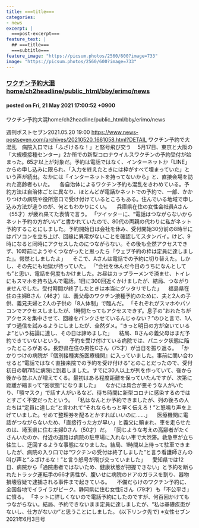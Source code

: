 ```yaml
---
title: ===title===
categories:
- news
excerpt: |
  ===post-excerpt===
feature_text: |
  ## ===title===
  ===subtitle===
feature_image: "https://picsum.photos/2560/600?image=733"
image: "https://picsum.photos/2560/600?image=733"
---
```


### [ ワクチン予約大混home/ch2headline/public_html/bby/erimo/news](https://asahi.5ch.net/test/read.cgi/newsplus/1621584052/)
#### posted on Fri, 21 May 2021 17:00:52  +0900

 ワクチン予約大混home/ch2headline/public_html/bby/erimo/news

<!--more-->

週刊ポストセブン2021.05.20 19:00 https://www.news-postseven.com/archives/20210520_1661058.html?DETAIL ワクチン予約で大混乱　病院入口では「ふざけるな！」と怒号飛び交う 　5月17日、東京と大阪の「大規模接種センター」2か所での新型コロナウイルスワクチンの予約受付が始まった。65才以上が対象だ。予約は電話ではなく、インターネットか「LINE」からの申し込みに限られ、「入力を終えたときには枠がすべて埋まっていた」という声が続出。なかには「インターネットを持ってないから」と、直接会場を訪れた高齢者もいた。 　各自治体によるワクチン予約も混乱をきわめている。予約方法は自治体ごとに異なり、ほとんどが電話かネットでの予約で、一部、かかりつけの病院や役所窓口で受け付けているところもある。住んでいる地域で申し込み方法が違うのが、何ともわかりにくい。 　兵庫県在住の女性会社員Aさん（55才）が疲れ果てた表情で言う。 「ツイッターに、“電話はつながらないからネット予約の方がいい”と書かれていたので、80代の両親の代わりに私がネット予約することにしました。予約開始日は会社を休み、受付開始30分前の8時半にはパソコンを立ち上げ、回線に異常がないことを確認してスタンバイ。けど、9時になると同時にアクセスしたのにつながらない。その後も全然アクセスできず、10時前にようやくつながったと思ったら『ウェブ予約の枠は定員に達しました』。愕然としましたよ」 　そこで、Aさんは電話での予約に切り替えた。しかし、その先にも地獄が待っていた。 「“会社を休んだ今日のうちになんとしても”と思い、電話を何度もかけました。お昼はカップラーメンで済ませ、トイレにもスマホを持ち込んで電話。1日に300回近くかけましたが、結局、つながりませんでした。受付時間が終了したときは本当にグッタリでした」 　福島県在住の主婦Bさん（46才）は、義父母のワクチン接種予約のために、夫と2人の子供、義兄夫婦と2人の子供の「8人体制」で臨んだ。 「それぞれがスマホやパソコンでアクセスしましたが、1時間たってもアクセスできず。息子の“おれたちがアクセスを集中させて、回線をパンクさせているんじゃない？”のひと言で、1人ずつ通信を試みるようにしましたが、全然ダメ。“きっと明日の方が空いているよ”という結論に達し、その日は諦めました」 　結局、Bさんの義父母はまだ予約できていないという。 　予約を受け付けている病院では、パニック状態に陥ったところがある。長野県在住の男性Cさん（75才）が当日を振り返る。 「かかりつけの病院が『個別接種実施医療機関』に入っていました。事前に問い合わせると“電話ではなく直接来院での予約を受け付ける”とのことだったので、受付初日の朝7時に病院に到着しました。すでに30人以上が列を作っていて、後から後から並ぶ人が増えてくる。最初はある程度距離を保っていたんですが、次第に距離が縮まって“密状態”になりました」 　なかには具合が悪そうな人がいたり、「顎マスク」で話す人がいるなど、待ち時間に新型コロナに感染するのではとすごく不安だったという。 「私はなんとか予約できましたが、列の後ろの人たちは“定員に達した”と言われて“それならもっと早く伝えろ！”と怒鳴り声を上げていました。せめて整理券を配るとかすればいいのに……」 　医療機関に電話がつながらないため、「直接行った方が早い」と義父に頼まれ、車を走らせたのは、埼玉県に住む主婦Dさん（50才）だ。 「同じような考えの高齢者がたくさんいたのか、付近の道路は病院の駐車場に入れない車で大渋滞。救急車が立ち往生し、迂回するような事態になりました。結局、1時間以上待って駐車できましたが、病院の入り口では“ワクチンの受付は終了しました”と言う看護師さんの叫び声と“ふざけるな！”と言う怒号が飛び交っていました」 　愛知県では12日、病院から「通院患者ではないため、健康状態が把握できない」と予約を断られたトラック運転手の66才男性が、腹いせに病院のドアのガラスを割り、器物損壊容疑で逮捕される事件まで起きている。 　不備だらけのワクチン予約に、全国各地でイライラがピーク。静岡県に住む女性Eさん（79才）も「不公平さ」に憤る。 「ネットに詳しくないので電話予約にしたのですが、何百回かけてもつながらない。結局、予約できないまま定員に達しましたが、“私は基礎疾患がないし、仕方がないか”と思うことにしました。 (以下リンク先で) ※女性セブン2021年6月3日号
